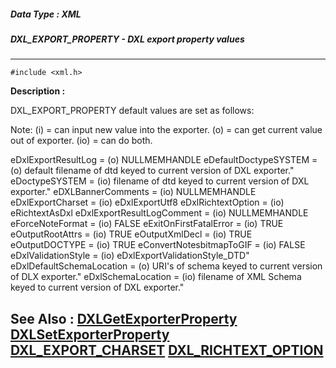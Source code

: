 ##### Data Type : XML
##### DXL_EXPORT_PROPERTY - DXL export property values
---
```
#include <xml.h>
```
**Description :**

DXL_EXPORT_PROPERTY default values are set as follows:
 
Note: (i) = can input new value into the exporter.
  (o) = can get current value out of exporter.
  (io) = can do both. 
 
  eDxlExportResultLog  = (o) NULLMEMHANDLE
	eDefaultDoctypeSYSTEM = (o) default filename of dtd keyed to current 
version of DXL exporter."
 eDoctypeSYSTEM  = (io) filename of dtd keyed to current version of DXL 
exporter."
  eDXLBannerComments  = (io) NULLMEMHANDLE
  eDxlExportCharset  = (io) eDxlExportUtf8
  eDxlRichtextOption  = (io) eRichtextAsDxl
	eDxlExportResultLogComment = (io) NULLMEMHANDLE
  eForceNoteFormat  = (io) FALSE
  eExitOnFirstFatalError  = (io) TRUE
  eOutputRootAttrs  = (io) TRUE
  eOutputXmlDecl  = (io) TRUE
  eOutputDOCTYPE  = (io) TRUE
	eConvertNotesbitmapToGIF = (io)  FALSE
	eDxlValidationStyle  = (io) eDxlExportValidationStyle_DTD"
 eDxlDefaultSchemaLocation = (o) URI's of schema keyed to current version of 
DLX exporter."
 eDxlSchemaLocation  = (io) filename of XML Schema keyed to current version of 
DXL exporter."


 

**See Also :**
[DXLGetExporterProperty](/domino-c-api-docs/reference/Func/DXLGetExporterProperty)
[DXLSetExporterProperty](/domino-c-api-docs/reference/Func/DXLSetExporterProperty)
[DXL_EXPORT_CHARSET](/domino-c-api-docs/reference/Data/DXL_EXPORT_CHARSET)
[DXL_RICHTEXT_OPTION](/domino-c-api-docs/reference/Data/DXL_RICHTEXT_OPTION)
---

